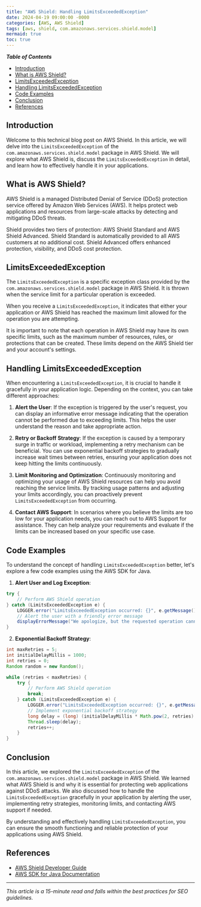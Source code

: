 ```yaml
---
title: "AWS Shield: Handling LimitsExceededException"
date: 2024-04-19 09:00:00 -0000
categories: [AWS, AWS Shield]
tags: [aws, shield, com.amazonaws.services.shield.model]
mermaid: true
toc: true
---
```



_**Table of Contents**_
- [Introduction](#introduction)
- [What is AWS Shield?](#what-is-aws-shield)
- [LimitsExceededException](#limitsexceededexception)
- [Handling LimitsExceededException](#handling-limitsexceededException)
- [Code Examples](#code-examples)
- [Conclusion](#conclusion)
- [References](#references)

## Introduction

Welcome to this technical blog post on AWS Shield. In this article, we will delve into the `LimitsExceededException` of the `com.amazonaws.services.shield.model` package in AWS Shield. We will explore what AWS Shield is, discuss the `LimitsExceededException` in detail, and learn how to effectively handle it in your applications.

## What is AWS Shield?

AWS Shield is a managed Distributed Denial of Service (DDoS) protection service offered by Amazon Web Services (AWS). It helps protect web applications and resources from large-scale attacks by detecting and mitigating DDoS threats.

Shield provides two tiers of protection: AWS Shield Standard and AWS Shield Advanced. Shield Standard is automatically provided to all AWS customers at no additional cost. Shield Advanced offers enhanced protection, visibility, and DDoS cost protection.

## LimitsExceededException

The `LimitsExceededException` is a specific exception class provided by the `com.amazonaws.services.shield.model` package in AWS Shield. It is thrown when the service limit for a particular operation is exceeded.

When you receive a `LimitsExceededException`, it indicates that either your application or AWS Shield has reached the maximum limit allowed for the operation you are attempting.

It is important to note that each operation in AWS Shield may have its own specific limits, such as the maximum number of resources, rules, or protections that can be created. These limits depend on the AWS Shield tier and your account's settings.

## Handling LimitsExceededException

When encountering a `LimitsExceededException`, it is crucial to handle it gracefully in your application logic. Depending on the context, you can take different approaches:

1. **Alert the User**: If the exception is triggered by the user's request, you can display an informative error message indicating that the operation cannot be performed due to exceeding limits. This helps the user understand the reason and take appropriate action.

2. **Retry or Backoff Strategy**: If the exception is caused by a temporary surge in traffic or workload, implementing a retry mechanism can be beneficial. You can use exponential backoff strategies to gradually increase wait times between retries, ensuring your application does not keep hitting the limits continuously.

3. **Limit Monitoring and Optimization**: Continuously monitoring and optimizing your usage of AWS Shield resources can help you avoid reaching the service limits. By tracking usage patterns and adjusting your limits accordingly, you can proactively prevent `LimitsExceededException` from occurring.

4. **Contact AWS Support**: In scenarios where you believe the limits are too low for your application needs, you can reach out to AWS Support for assistance. They can help analyze your requirements and evaluate if the limits can be increased based on your specific use case.

## Code Examples

To understand the concept of handling `LimitsExceededException` better, let's explore a few code examples using the AWS SDK for Java.

1. **Alert User and Log Exception**:
```java
try {
    // Perform AWS Shield operation
} catch (LimitsExceededException e) {
    LOGGER.error("LimitsExceededException occurred: {}", e.getMessage());
    // Alert the user with a friendly error message
    displayErrorMessage("We apologize, but the requested operation cannot be performed at the moment. Please try again later.");
}
```

2. **Exponential Backoff Strategy**:
```java
int maxRetries = 5;
int initialDelayMillis = 1000;
int retries = 0;
Random random = new Random();

while (retries < maxRetries) {
    try {
        // Perform AWS Shield operation
        break;
    } catch (LimitsExceededException e) {
        LOGGER.error("LimitsExceededException occurred: {}", e.getMessage());
        // Implement exponential backoff strategy
        long delay = (long) (initialDelayMillis * Math.pow(2, retries) + random.nextInt(1000));
        Thread.sleep(delay);
        retries++;
    }
}
```

## Conclusion

In this article, we explored the `LimitsExceededException` of the `com.amazonaws.services.shield.model` package in AWS Shield. We learned what AWS Shield is and why it is essential for protecting web applications against DDoS attacks. We also discussed how to handle the `LimitsExceededException` gracefully in your application by alerting the user, implementing retry strategies, monitoring limits, and contacting AWS support if needed.

By understanding and effectively handling `LimitsExceededException`, you can ensure the smooth functioning and reliable protection of your applications using AWS Shield.

## References

- [AWS Shield Developer Guide](https://docs.aws.amazon.com/shield/latest/developerguide/what-is-shield.html)
- [AWS SDK for Java Documentation](https://docs.aws.amazon.com/sdk-for-java/index.html)

---

*This article is a 15-minute read and falls within the best practices for SEO guidelines.*